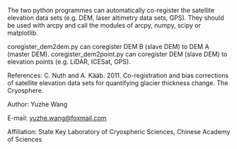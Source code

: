 The two python programmes can automatically co-register the satellite elevation data sets (e.g. DEM, laser altimetry data sets, GPS). They should be used with arcpy and call the modules of arcpy, numpy, scipy or matplotlib.

coregister_dem2dem.py can coregister DEM B (slave DEM) to DEM A (master DEM).
coregister_dem2point.py can coregister DEM (slave DEM) to elevation points (e.g. LiDAR, ICESat, GPS).

References: C. Nuth and A. Kääb. 2011. Co-registration and bias corrections of satellite elevation data sets for quantifying glacier thickness change. The Cryosphere.

Author: Yuzhe Wang

E-mail: yuzhe.wang@foxmail.com

Affiliation: State Key Laboratory of Cryospheric Sciences, Chinese Academy of Sciences
